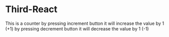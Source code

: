 # Third-React
This is a counter
by pressing increment button it will increase the value by 1 (+1)
by pressing decrement button it will decrease the value by 1 (-1)
